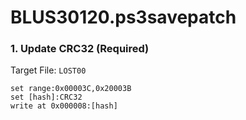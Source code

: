 # BLUS30120.ps3savepatch

### 1. Update CRC32 (Required)

Target File: `LOST00`

```
set range:0x00003C,0x20003B
set [hash]:CRC32
write at 0x000008:[hash]
```

